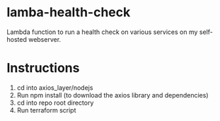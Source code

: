 # lamba-health-check
Lambda function to run a health check on various services on my self-hosted webserver.

# Instructions
1. cd into axios_layer/nodejs
2. Run npm install (to download the axios library and dependencies)
3. cd into repo root directory
4. Run terraform script
